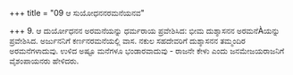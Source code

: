 +++
title = "09 ಆ ಸುಯೋಧನನರಮನೆಯನವ"

+++
9. ಆ ದುರ್ಯೋಧನನ ಅರಮನೆಯನ್ನು ಧರ್ಮರಾಯ ಪ್ರವೇಶಿಸಿದ: ಭೀಮ ದುಶ್ಶಾಸನನ ಅರಮನೆÀಯನ್ನು ಪ್ರವೇಶಿಸಿದ. ಅರ್ಜುನನಿಗೆ ಕರ್ಣನರಮನೆಯಲ್ಲಿ ವಾಸ. ನಕುಲ ಸಹದೇವರಿಗೆ ದುಶ್ಶಾಸನನ ತಮ್ಮಂದಿರ ಅರಮನೆಗಳಾದುವು. ಉಳಿದ ಅಷ್ಟೂ ಮನೆಗಳೂ ಭಂಡಾರವಾದುವು - ರಾಜನೇ ಕೇಳು ಎಂದು ಜನಮೇಜಯರಾಜನಿಗೆ ವೈಶಂಪಾಯನರು ಹೇಳಿದರು.